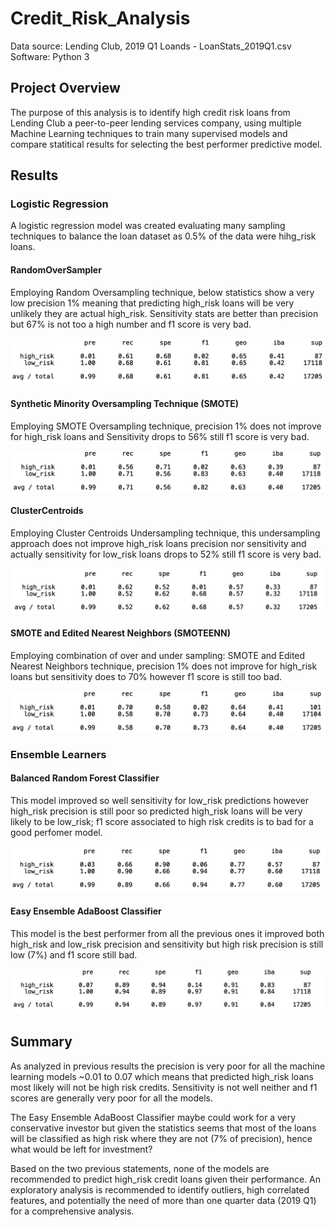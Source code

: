 # Credit_Risk_Analysis

Data source: Lending Club, 2019 Q1 Loands - LoanStats_2019Q1.csv
Software: Python 3

## Project Overview
The purpose of this analysis is to identify high credit risk loans from Lending Club a peer-to-peer lending services company, using multiple Machine Learning techniques to train many supervised models and compare statitical results for selecting the best performer predictive model. 


## Results


### Logistic Regression 
A logistic regression model was created evaluating many sampling techniques to balance the loan dataset as  0.5% of the data were hihg_risk loans. 


#### RandomOverSampler
Employing Random Oversampling technique, below statistics show a very low precision 1% meaning that predicting high_risk loans will be very unlikely they are actual high_risk. Sensitivity stats are better than precision but 67% is not too a high number and f1 score is very bad.

![RandomOverSampling](https://github.com/Mejikano/Credit_Risk_Analysis/blob/main/Resources/RandomOverSampling.png)


#### Synthetic Minority Oversampling Technique (SMOTE)

Employing SMOTE Oversampling technique, precision 1% does not improve for high_risk loans and Sensitivity drops to 56% still f1 score is very bad.

![SMOTE](https://github.com/Mejikano/Credit_Risk_Analysis/blob/main/Resources/SMOTE.png)

#### ClusterCentroids
Employing Cluster Centroids Undersampling technique, this undersampling approach does not improve high_risk loans precision nor sensitivity and actually sensitivity for low_risk loans drops to 52% still f1 score is very bad.

![ClusterCentroids](https://github.com/Mejikano/Credit_Risk_Analysis/blob/main/Resources/ClusterCentroids.png)
#### SMOTE and Edited Nearest Neighbors (SMOTEENN)
Employing combination of over and under sampling: SMOTE and Edited Nearest Neighbors technique, precision 1% does not improve for high_risk loans but sensitivity does to 70% however f1 score is still too bad.

![SMOTEENN](https://github.com/Mejikano/Credit_Risk_Analysis/blob/main/Resources/SMOTEENN.png)

### Ensemble Learners

#### Balanced Random Forest Classifier
This model improved so well sensitivity for low_risk predictions however high_risk precision is still poor so predicted high_risk loans will be very likely to be low_risk; f1 score associated to high risk credits is to bad for a good perfomer model.

![BalancedRandomForestClassifier](https://github.com/Mejikano/Credit_Risk_Analysis/blob/main/Resources/BalancedRandomForestClassifier.png)


#### Easy Ensemble AdaBoost Classifier
This model is the best performer from all the previous ones it improved both high_risk and low_risk precision and sensitivity but high risk precision is still low (7%) and f1 score still bad. 

![EasyEnsembleAdaBoostClassifier](https://github.com/Mejikano/Credit_Risk_Analysis/blob/main/Resources/EasyEnsembleAdaBoostClassifier.png)




## Summary

As analyzed in previous results the precision is very poor for all the machine learning models ~0.01 to 0.07 which means that predicted high_risk loans most likely will not be high risk credits. Sensitivity is not well neither and f1 scores are generally very poor for all the models.

The Easy Ensemble AdaBoost Classifier maybe could work for a very conservative investor but given the statistics seems that most of the loans will be classified as high risk where they are not (7% of precision), hence what would be left for investment?

Based on the two previous statements, none of the models are recommended to predict high_risk credit loans given their performance. An exploratory analysis is recommended to identify outliers, high correlated features, and potentially the need of more than one quarter data (2019 Q1) for a comprehensive analysis.



